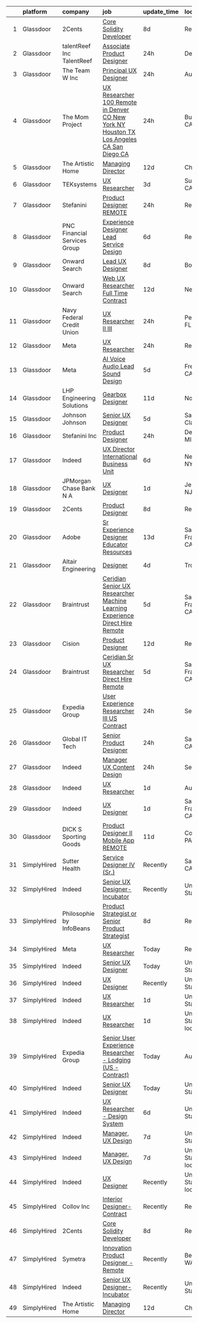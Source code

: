 

|    | platform    | company                       | job                                                                                                                                                                                                                                                                                                                                                                                                                                                                                                                                                                                                                                                                                                                                                                                                                                                                                                                                                                                                                                                                                                                                                                                                                                                                                                                                                                                                                                                                                                                                                                                                                                                                                                           | update_time   | location                   |
|---:|:------------|:------------------------------|:--------------------------------------------------------------------------------------------------------------------------------------------------------------------------------------------------------------------------------------------------------------------------------------------------------------------------------------------------------------------------------------------------------------------------------------------------------------------------------------------------------------------------------------------------------------------------------------------------------------------------------------------------------------------------------------------------------------------------------------------------------------------------------------------------------------------------------------------------------------------------------------------------------------------------------------------------------------------------------------------------------------------------------------------------------------------------------------------------------------------------------------------------------------------------------------------------------------------------------------------------------------------------------------------------------------------------------------------------------------------------------------------------------------------------------------------------------------------------------------------------------------------------------------------------------------------------------------------------------------------------------------------------------------------------------------------------------------|:--------------|:---------------------------|
|  1 | Glassdoor   | 2Cents                        | [Core Solidity Developer](https://www.glassdoor.com/partner/jobListing.htm?pos=123&ao=1136043&s=58&guid=000001823e6a77238c7b65e5cb382a96&src=GD_JOB_AD&t=SR&vt=w&ea=1&cs=1_2b7212eb&cb=1658904541352&jobListingId=1008012798036&jrtk=3-0-1g8v6ktqnklv0801-1g8v6ktrhih5h800-acdc01f12a704e75-)                                                                                                                                                                                                                                                                                                                                                                                                                                                                                                                                                                                                                                                                                                                                                                                                                                                                                                                                                                                                                                                                                                                                                                                                                                                                                                                                                                                                                 | 8d            | Remote                     |
|  2 | Glassdoor   | talentReef  Inc    TalentReef | [Associate Product Designer](https://www.glassdoor.com/partner/jobListing.htm?pos=118&ao=1136043&s=58&guid=000001823e6a77238c7b65e5cb382a96&src=GD_JOB_AD&t=SR&vt=w&ea=1&cs=1_8a11da5a&cb=1658904541352&jobListingId=1008030772345&jrtk=3-0-1g8v6ktqnklv0801-1g8v6ktrhih5h800-c362e0b8be521d79-)                                                                                                                                                                                                                                                                                                                                                                                                                                                                                                                                                                                                                                                                                                                                                                                                                                                                                                                                                                                                                                                                                                                                                                                                                                                                                                                                                                                                              | 24h           | Denver, CO                 |
|  3 | Glassdoor   | The Team W  Inc               | [Principal UX Designer](https://www.glassdoor.com/partner/jobListing.htm?pos=125&ao=1136043&s=58&guid=000001823e6a77238c7b65e5cb382a96&src=GD_JOB_AD&t=SR&vt=w&ea=1&cs=1_b053cd2b&cb=1658904541352&jobListingId=1008031403521&jrtk=3-0-1g8v6ktqnklv0801-1g8v6ktrhih5h800-f7a0e30dad823b37-)                                                                                                                                                                                                                                                                                                                                                                                                                                                                                                                                                                                                                                                                                                                                                                                                                                                                                                                                                                                                                                                                                                                                                                                                                                                                                                                                                                                                                   | 24h           | Austin, TX                 |
|  4 | Glassdoor   | The Mom Project               | [UX Researcher  100  Remote in Denver  CO  New York  NY  Houston  TX  Los Angeles  CA  San Diego  CA ](https://www.glassdoor.com/partner/jobListing.htm?pos=109&ao=1110586&s=58&guid=000001823e6a77238c7b65e5cb382a96&src=GD_JOB_AD&t=SR&vt=w&cs=1_1a4bf3d0&cb=1658904541350&jobListingId=1008031987405&cpc=1160948BCBA38B5B&jrtk=3-0-1g8v6ktqnklv0801-1g8v6ktrhih5h800-1c0499f345ea7c01--6NYlbfkN0BDp_epf89aHDQhKpPegNJQ_ldQpEFZQsM9OcONMGxWx6pU56EKHF58QjVdAUvn2gXWmN-jNxj30fEr7ucrnnoWaA7GhknQKw_pX8S0ZudUP8iUsGOEcgiWeJ71eQ-LYoWGRxy4nYltpu0silshcAFbtVcOFlDuwSNbTCoZ9Q0pn10eRlBCyIjHNWlqq7fJdTNeItRP0BoHgjssYgbYNh4vmWyUxJ2wp5CHrFwntalcuVbBdssBDR8eVCu9m_RXCTtfc0j8_rYEUruzUXHSyoiGT9ktN9I4BWs5uHBgfPYr3j6_KFpSiPMMBVsk3EA9yq2mEiVVS7nTMbw_cpqIclKzDJdnEgs-Zrp9il9gXPxgVz5WJYDO-aeNa8Mn0RCsd5GZsixxz8bXrS-wBAciySszWxzMbbNcA-EEeZjgjoeTWSxx1jQ6J8vEoASakocvAt4Xzxsobp5l8K9eOPNpRCQyjtxBg9x9ckWVtH4HQ4AJwijab-IkZEB4OTWEcwe31Eigptb8qk8gGFol440yk85vE3Tvq07BGR0qHC8a9doyjqZQzqvsh-fW2tpGNcz6rNwyCPutp5RZvA%3D%3D)                                                                                                                                                                                                                                                                                                                                                                                                                                                                                                                                                                                                                                                                                        | 24h           | Burlingame, CA             |
|  5 | Glassdoor   | The Artistic Home             | [Managing Director](https://www.glassdoor.com/partner/jobListing.htm?pos=101&ao=1110586&s=58&guid=000001823e6a77238c7b65e5cb382a96&src=GD_JOB_AD&t=SR&vt=w&ea=1&cs=1_f258eb3b&cb=1658904541347&jobListingId=1008006345392&cpc=8192C26A3A55C10B&jrtk=3-0-1g8v6ktqnklv0801-1g8v6ktrhih5h800-fd83efb5630abaa4--6NYlbfkN0BK9GXDcakwdiqmeo8o-2GvkYnmPkq7xevAHdeF_847qtWIb67PS4cSfKXGz5DkcFwSc36MgYsxbMKa2k3YPkr7e8fJBTEaj-oNeB41ItF5ijhP9ZMUgjWR0v7dPUIKiyYIqoQQWBDV5mt56FhR_tRcSyZIZNBDA_SRCC0Rfdje0Aizp30DVmNbs5qOtqfR5D1qMGTWBIpJUi8wJaF70mji0k0f35YGqE1Nnty5N9b8fZ8MAQ56cF4OMogKVB1Lh7cvOFGEdrtWcb5DsdYvr9qlNc-xsmIg28ZIrAEZrNyEqnRZ-3SZFISQ6vq2fXhiNQvwvFB-fVGeQe1YgwVsbum1z1A0FKU7q9NYFM0fQZr7pbDDChy1fvV23IL47ulZg2yvRqn4Wukv_4OpzB0ODeIHdVIfXVn74txYUVubQ8g9k3huuTX_8V1KpjGvTDg3_nZ3KewuFSOizrGtNXdTW8zuFHMRF9tVbtjpXcLFnB3-hU2bc2l4-i79)                                                                                                                                                                                                                                                                                                                                                                                                                                                                                                                                                                                                                                                                                                                                                                                                                                                                  | 12d           | Chicago, IL                |
|  6 | Glassdoor   | TEKsystems                    | [UX Researcher](https://www.glassdoor.com/partner/jobListing.htm?pos=114&ao=1110586&s=58&guid=000001823e6a77238c7b65e5cb382a96&src=GD_JOB_AD&t=SR&vt=w&cs=1_05aae847&cb=1658904541352&jobListingId=1008024266120&cpc=8795CF9063CD573D&jrtk=3-0-1g8v6ktqnklv0801-1g8v6ktrhih5h800-4a893de833f8edc7--6NYlbfkN0AuKz8EBO1xHDEL7V2YF9xF3dC_I9B9i-Zw2Jh8clPMK9BxhHDJszxSyW718EipT5OKVo0l8fGahg7JVHHTvhMl6NWgDS8cwN9dycP3fH88SEte35WzHnr9jI2zsKnd3aTaH-zb4Mlwe4dGjQZzahKkmSZE0za2Dzfn-JC1lqc6IDMnUy-JJeXOsb_PWzPteOaZFZI7D4B3CH-ZGUqUS2l-UeUirp7iata0586y-jRgOT3Wy9ZzMe9SmGQ5cFk0lufSx3Z_qyBM2AqgNOHGrRZAAMgnWAiQMpRKImvJNPRPQkLyl7LbbWyII_1jnnpHLwNKAVKNDeavU7eSv45JkHt8oXwE4gghauSTvORu7nlYAvYNJCiCqzu3TY99aJ2nHjCN-bYDpPu1eD6y53FWS9Q3VATgApHPhhDAnWqc_BYI6tsxoz7ZujaCPZ6D-QlSdVlrjZKfRuiE2MTTgZ2Ens8r4h64SJa8_eOZNQ9HJmIEk-ot4ce6nPeDE2V3pmD6OJG1knRPkwc6sz08JLRhxjaM0m1XZ-EcLwmPdQ3IDHKSHgCHTi_Ymplp-B6JOmugm13LESs4oWYy7mIGPTZOeII_QAwLuvJf5SEo44NHWAhyQc7H5byOFFpWv-xo2-w5Zu6Y9wDR--octJ_ApO_B34UL-hSr-2X50CxRVT5J3jKG5Dh-A59UEYqcCDriZwqF0uVxs-f5N-NIzuBswhNumZxQhsYvLLw5X15JhXSxoB1EBzhCBOJFAW2L7h6BXiQ4BNiEdy7hL0fbkwDcm-CQ-RdQeg1B7QuRiyq08R0EGofBRP4Ngtdm1LGgP7SI3azxzgoFszYuIfHKYCVfbQg27oqezKLr0y1NaoJipnEw4EuO6B3UNpQ9XAbRld_P0fccs2n8iqY8F9t-FmRHX3i-ytOv8Pzcx2H0mwWlOUD8UgKAFcyDcPFFG3TSuPLVQm3Wv689HW7uIcmYRA%3D%3D)                                                                                                                                                                                                                                                                                                                                                                               | 3d            | Sunnyvale, CA              |
|  7 | Glassdoor   | Stefanini                     | [Product Designer   REMOTE](https://www.glassdoor.com/partner/jobListing.htm?pos=115&ao=1136043&s=58&guid=000001823e6a77238c7b65e5cb382a96&src=GD_JOB_AD&t=SR&vt=w&ea=1&cs=1_b57e2944&cb=1658904541352&jobListingId=1008031185723&jrtk=3-0-1g8v6ktqnklv0801-1g8v6ktrhih5h800-603b02cc24df940a-)                                                                                                                                                                                                                                                                                                                                                                                                                                                                                                                                                                                                                                                                                                                                                                                                                                                                                                                                                                                                                                                                                                                                                                                                                                                                                                                                                                                                               | 24h           | Remote                     |
|  8 | Glassdoor   | PNC Financial Services Group  | [Experience Designer Lead  Service Design ](https://www.glassdoor.com/partner/jobListing.htm?pos=108&ao=1110586&s=58&guid=000001823e6a77238c7b65e5cb382a96&src=GD_JOB_AD&t=SR&vt=w&cs=1_7a01e0b0&cb=1658904541350&jobListingId=1008017522242&cpc=A65DF3A704A48F9B&jrtk=3-0-1g8v6ktqnklv0801-1g8v6ktrhih5h800-c1e68904e01abb40--6NYlbfkN0AMofH_6zXbiqn6xehDj89HQNfpf30LHk40Y3Yl5cZTpm-EXukPQNetNbgZyPcaSjlhCXDxNO4m1agQBS2GsRSln26WSb32hs6CX3LpgiRhz6i4BVHcHPURp9MGwZNHTu-jfpckExye35EShrgKH-EMil-sPra_NqaG2HeOBavuKYRaX_p2OhltPv6Hbmy4_HwKeK_LR7gtISswdwBYbId9miF9-0fB96o0PJXQUSYA_6MW7YodRdtXgKGIFqum-TvfqmQU3vZyXpDBmGrMk1CI6V5MYr1CalkVf3CMZTjpgBbct8f5HBJwe_ad2r9yvqJR0gIqudgboFMQ-50Wo6DNsuadvJC2wipHJjf_pUQkgrBkJyG6twmW-5yU3gehJ8ir91rSDB_yjwhBTrtRmBhDVyqWJAqe9IzPcp35KzsyMHwt5WIJC1AKpGpW5poyWqHHHzOcCYe8h8NWqO-jxsRn-UzxbpKfa0PV3TYWDUaHIM48PFUkkMjjrSfvvTcM0kzZmQXQd-34sNymFmzVAa86co0VZjownHTcqX9JYhsNNcYGdVkK7x78eM5XI89mMwaZDjZtKYTtSrXoLX5jml0TlAC3xdtxCOTnA9Pkp1KHhaK1ot6L5sQ35yW7YNffMLl97qcF9EdMlXB2Uh2SMY0KAvgSu9PMGU9ovEMHR8lc-gBYAK2sVKVryRr8nraX8Spn_rzNdCAvWJuuyPJibIlU9PAak25NmlOLj2Ty1uaa-ZN6YFGMDz7VzrA8JHTs6Fm3oy08Sat3bnEr0H4UVohxjAgn94jmkyAIEM6fGve7835eXqFFph4bwq3czOtzS62u469UJiInKlPgSt7SiKG-bpTDjx0-2UndzoNg8ePjv_90CUI9X_N1OZCrzsA-sQJpXqnVLpEuR5cGcWz_luJVLczUt62GQkQSxz0KKS8nwUEVwBMQTFIAiyItyZx6s5el5Nl2cupxPfnCDaG1hzHBkNsueECQltsf4IPEL8YMjoMHUNPkbHLONFgWah2RkNLQra1iiWErAh1yQ9fQfxPjfDIGvbv41zBLSRsFnvbA2OeTY7rKZqgaU5UAIAf1Nt4D72wBUNDbSKmLoXr2f5Lx3FHaCslJfklBr4ouiQBrPxXdv1Di32BaOoQNd2Sl-BMgirvT2mg6NbCq7owL5fYyVfVIxFwiArOr-GVPsp3F-lUEXEb3oT7tfdPI3sbWHoQhZ0Uebitg53MCL6s-fY7vcYc_v-2RFq5vFDI6cmEANLHniC1jxWk9QjVSTThYSeD4YaD0nOr2MphsrVezX-vJWByoTir7PLM%3D) | 6d            | Reno, NV                   |
|  9 | Glassdoor   | Onward Search                 | [Lead UX Designer](https://www.glassdoor.com/partner/jobListing.htm?pos=106&ao=1110586&s=58&guid=000001823e6a77238c7b65e5cb382a96&src=GD_JOB_AD&t=SR&vt=w&cs=1_a57c145f&cb=1658904541349&jobListingId=1008013494935&cpc=3E251C7E648E8D76&jrtk=3-0-1g8v6ktqnklv0801-1g8v6ktrhih5h800-0e1f6e73530b7cd7--6NYlbfkN0B7YoEZZ2QAGDyEGGmBPAUWSHc1Mt3sMCn9FehKcWA3wyEQP5Jz4W3SjpbgwQ-i38cLurw4Za9XMni6BJi_w-GnkQcl3fu89aintWBAKQD9M5-nnFSu80FTgnngO_xBy0iPIqJsHj6tFjqOiJmsPN8z3JA1FZ2CfH4mCNHQdhZ0FIMw_Vyv5JCSRvQmr-GzxosAgBwLEyvbgGkwzcSLqUYZ_t7NXuVCOv4kSYpz_IIU9AJp12iPHQHnJ_FJRAY47zGlTGqR2txWjroA61YPup1_8dRmZMrjRc-dNlkh7OFAY9DY5tSujVTfwikUcVXQasBad77MTvtgm2E9fBG5EDcK-edrRq_eRTUfJhMZx3gQaNsHvytEiBYKLzW5o91ZrdsnBBsNqoU6UISTqyBCbNqbvqel7rPRlmw8hDNJpfHxfJqE_HOTv_OQJ4D-nuBSaDfHBWclpf6t9wjgu4_L8z4-74pIK49yNQos_Bqpf6QrhN_lBx-e11pmJLGGRvRTeq6ed1ApbNr5SKSekR6_twORq0jODEZO7kqlObBv7UYIhjXe99e1IB4A_OKcB0ZIk1dgyc8uR1bF6h8jh_NVJDr346YqBcsq6V5sGTQb5C94gXM3SHWpP-Xv6jRKhQ_4aQm7tLF9TikuUqoKl15qXBV-D9HrnwpEoFqSw5bR6glRsAALBTLnOb-rkzPXcufOPmriRlGt3sb07qxJekc9MaBizggyYcLhsqldkfkAYbKnDi3IhTJTV0qKrgAwJzXXDrwWCpwn7gUfIUG04glG9Gp9r_9AqxgEczmWcUBXUIyI9PJnJ2YdYwpsEiHYLDc_5eNbXuEFgIve-FTbdBthZxGNIkdgv-4UnKlO9zBWiQVCr9IzvyFLyKCmP1qL-XPoE3rG-wK-z3n9QArBj1_Nn6yfTCeLfSBQZr8BPDfifkhSmKzqQIM5aKqfTT_bL-3iaAOI37G9Qeohx-NCYhpOxG7_rBbxjGQbOl3fuJh-qHSYUg%3D%3D)                                                                                                                                                                                                                                                                                                                                            | 8d            | Boston, MA                 |
| 10 | Glassdoor   | Onward Search                 | [Web UX Researcher  Full Time  Contract ](https://www.glassdoor.com/partner/jobListing.htm?pos=110&ao=1110586&s=58&guid=000001823e6a77238c7b65e5cb382a96&src=GD_JOB_AD&t=SR&vt=w&cs=1_e9373e4b&cb=1658904541350&jobListingId=1008005501937&cpc=ACAF1607C5C1E404&jrtk=3-0-1g8v6ktqnklv0801-1g8v6ktrhih5h800-a3bbd19de3746ecd--6NYlbfkN0B7YoEZZ2QAGDyEGGmBPAUWSHc1Mt3sMCn9FehKcWA3w8FH2hNAUDUUAF3DNhQFSEidb9E_fyB2635xYtWEG6LLSYCXgYnIslJl3Yx8mmOpvGpCUqvIAXaFaMrpy5hKskjUT68f1KdrkZlWF4SLSupbxOOB0tlV_m-cpRbczRNLn48J8Nudm3Pv5vhZmwnCHvPu8vTB22pq2pEYcG2UjHC3g7B04T7JUcnDxlj930dw_0K7qA56bOpujeErIQBZDeBrp6L_u5rNiFopi1HqsVdMA_a9jitkVbjkpKXEzwp_i858c7WFNBlodbWPlyOfRa4ZrnYXTWaEaoEkxdUrkKxuSXhdENpToiVfK6JlYaE09kb3skuDDdpKvStn9X1evC7nNEyOCSqA3-A7NMLnja9mIoeOo0F8nC30DNOcBD1ruCwitxzmCr87uHrBsp6RMsL4t8FzSJhzngJp9bttstxBeMpIb5hBeeG6IL4Ng-FDHyviiBbnGFqEcMcz6INZuFzNpOozFzx0spaqGNLaCp_I00jQqmV0zDTsfKizO8DqOWmUCnmDMvMsjkSGrPXUQ9NYMRSQLOlJWDuCPDomJ_S6JyQSjhsswHRVoFccrALffbL3J92VZuT_nMMfy17qFBMlryfywx3dX2CmXFnXUwCC6dkZbtKjenqdIIGKuAD28bRNJEPLPShWe8rx3_iHoKt8Z-BMay9ZbAKBda-T0rVcrybLGkPNPY09YuEVvRwPKIM1wYegWCfyHQXmf3pE40CuCWa6FBXdvjYwlRiweMFD7Mb-gFScO04hS8tU8eJhk7DTEtw6paFM_YBQKQCZbQ6DPdONhCvmSrztfyrc6lkrYSVkDBvZkkYd35qn1CXe-JwBGz3HjlZO19Hsmrf1ANaMRWBfV92lJlI-3S4RKm8fjo31Q3bhiIQKQVLKXG0b446O94wtt4glTlp0V9H71Oc9Asik7C5gu6VB9SLrSQNxqNWBMRoW48YKdS9-oZMq4n-d6mO8j2wwHaUep3sZvyY1dtrYmMWjWQ%3D%3D)                                                                                                                                                                                                                                                                                     | 12d           | Newark, CA                 |
| 11 | Glassdoor   | Navy Federal Credit Union     | [UX Researcher II III](https://www.glassdoor.com/partner/jobListing.htm?pos=103&ao=1110586&s=58&guid=000001823e6a77238c7b65e5cb382a96&src=GD_JOB_AD&t=SR&vt=w&cs=1_31b2a9ec&cb=1658904541348&jobListingId=1008030538915&cpc=281FE6ECBEE2538F&jrtk=3-0-1g8v6ktqnklv0801-1g8v6ktrhih5h800-9be6630558293079--6NYlbfkN0C1zplEsFktHkQc7kOOwm4rInMAlFzAoLIRfcwaDPIGgoGZ9Vm2kzaVIA1mAzuxJ1q33NVlAXYZm9_V59O14b9eO_cHlzo4xd04ZmLAMRAf97Hb-oj58plML_FJN3_ScQNkTrST3lKWQ08127pogPo_7Hl_cykItoV1T3Hnq-YOPz88SNL8uHZe545lJu2UkGB6wBRARtDN6WnTfjcH44FXOm_iHc4po49J8Mqb0zhzyaLsSArJ2i2GEkhVTc6ezbPlTEOxjK_eTIQ1RhK0mgXcQUNWt-lx0YqMNwzG7BncIBvUXDiAtFCqcOABA6ptpUsk5xt-Y4lswY_OxTdELZvFeN3Vw0quKbMz-i-rg7JZWodO2EXruYRNu2ixsN42XpkpilN3p0TuFy-vxkR0JfyqpkEAhSgAS_8dAcYVw8DDvkuRAsdsveHCcMYszrCyeRGLu2EjPV1SN0iMqp3mf33JETvN7i1eSqqmqOrxJRJGXzMxK3g5mW4w3W87Xo_y5LHfXUUip8cn5sGToDu9nTO3zGNHR7QNZ4o%3D)                                                                                                                                                                                                                                                                                                                                                                                                                                                                                                                                                                                                                                                                                                                                                                                                                      | 24h           | Pensacola, FL              |
| 12 | Glassdoor   | Meta                          | [UX Researcher](https://www.glassdoor.com/partner/jobListing.htm?pos=119&ao=1136043&s=58&guid=000001823e6a77238c7b65e5cb382a96&src=GD_JOB_AD&t=SR&vt=w&ea=1&cs=1_a3c6e147&cb=1658904541352&jobListingId=1008031131369&jrtk=3-0-1g8v6ktqnklv0801-1g8v6ktrhih5h800-7305b9d1fd1dfb42-)                                                                                                                                                                                                                                                                                                                                                                                                                                                                                                                                                                                                                                                                                                                                                                                                                                                                                                                                                                                                                                                                                                                                                                                                                                                                                                                                                                                                                           | 24h           | Remote                     |
| 13 | Glassdoor   | Meta                          | [AI Voice   Audio Lead  Sound Design](https://www.glassdoor.com/partner/jobListing.htm?pos=104&ao=1110586&s=58&guid=000001823e6a77238c7b65e5cb382a96&src=GD_JOB_AD&t=SR&vt=w&cs=1_73966c2e&cb=1658904541348&jobListingId=1008021479078&cpc=F17331D9BECC482A&jrtk=3-0-1g8v6ktqnklv0801-1g8v6ktrhih5h800-4e073b874af96635--6NYlbfkN0DYl4UJW4r1Vl7FEn6T9F-rD9lpC-0oMJVSiWjK_MGUd5ZxEn957iThda3zHpNlLYNgMYfVQ9s4oNCXX3SjvMzf_o4TxDQLD7Iobu98RQT5UF23i3NPWfluv5sy-U_N1kSmZZ9nglkNOcZTNWhF9PvTvza0NoeMtSPc9t_RXx0KrrB8CsvYXNVDFR8V-Vg44njnKjUtrrVmSsDApRJ33H0-Xc9SsU3yN2ZGvXEqP12sN5MHRO6rCiNHK8tw_61GFs-qLV19FzGwrx1ucKuybGNjkkJ5Zw0xcbSGHqcYhs1Qn-VCINn-O4IO-wseKMsoI5ypQImmFwY6wIAUaUg1xePJwxWIsc1Rueq4pxUJwSmq6DxmbRKK6IYiy1E0L8e5TVwRX_kccKxAx28elDnu9IkyC-LlLGxfw74K-jzt8Li-iSunVDp7weGiFikEAM7RJ2T02OlYv_bo00fMvdmQ_GrafiUef1G6TkFHYd3ENhzfaLnacN_rMjAINKcwGWn7pA87gf-k5QRwwLRxteX8CRCjq52wymt2RrwRolAPXRiQ2ydtpYv93fSBAsKv4laiVsalsTnLvU96g676EFktFhT32lGUAqk1OCbNfMniQmg1zCaZldtse9Dd2qJHG2HEoKvuB4h6XXBnxX_PXJcWkS9t6xRnYL9aunkFRqmfPcPTlt_fbmH9wkYngI-U4pJ0BGVvv_DjMKLD9wU5FKthV7LJjP538ohl4Tczb7h07BulcZ4dZHpXQ7eCYxpxVFZ1GRxwknkhX2UsGX6eXia6Sbz1zp8v6XJlxj9TpH_JaGN1oLYRyc7HozpszUpOwiw3ncAtC3reJTQC8kh7z8fBP9NjHhui8NKHUDenXKJq3-xHABS18O7g88_6zovU1EzHAT1vL2oKYGF9bUDyHQY6lYh_NJF3FOYSrhw-VNSjl5pyrotcPaY9fkILN2tcuh_1kRPnNIvwbsYFiXHng9LeVzE6Cu8DSssgr_-nZc-DqgoqzIyLH85yFmaKfasCROl-dM_wAKAzxbBrbfAWUxB6PDMd3rL9LIkcBgY%3D)                                                                                                                                                                                                                                                                       | 5d            | Fremont, CA                |
| 14 | Glassdoor   | LHP Engineering Solutions     | [Gearbox Designer](https://www.glassdoor.com/partner/jobListing.htm?pos=117&ao=1136043&s=58&guid=000001823e6a77238c7b65e5cb382a96&src=GD_JOB_AD&t=SR&vt=w&ea=1&cs=1_9bcbf7ef&cb=1658904541352&jobListingId=1008008477798&jrtk=3-0-1g8v6ktqnklv0801-1g8v6ktrhih5h800-1593ba4b841fd41b-)                                                                                                                                                                                                                                                                                                                                                                                                                                                                                                                                                                                                                                                                                                                                                                                                                                                                                                                                                                                                                                                                                                                                                                                                                                                                                                                                                                                                                        | 11d           | Novi, MI                   |
| 15 | Glassdoor   | Johnson   Johnson             | [Senior UX Designer](https://www.glassdoor.com/partner/jobListing.htm?pos=129&ao=1136043&s=58&guid=000001823e6a77238c7b65e5cb382a96&src=GD_JOB_AD&t=SR&vt=w&cs=1_6ee944f6&cb=1658904541352&jobListingId=1008021296042&jrtk=3-0-1g8v6ktqnklv0801-1g8v6ktrhih5h800-3d1e8efd23984624-)                                                                                                                                                                                                                                                                                                                                                                                                                                                                                                                                                                                                                                                                                                                                                                                                                                                                                                                                                                                                                                                                                                                                                                                                                                                                                                                                                                                                                           | 5d            | Santa Clara, CA            |
| 16 | Glassdoor   | Stefanini  Inc                | [Product Designer](https://www.glassdoor.com/partner/jobListing.htm?pos=128&ao=1136043&s=58&guid=000001823e6a77238c7b65e5cb382a96&src=GD_JOB_AD&t=SR&vt=w&ea=1&cs=1_03f99ca8&cb=1658904541352&jobListingId=1008031986155&jrtk=3-0-1g8v6ktqnklv0801-1g8v6ktrhih5h800-f3472082e5f64a8b-)                                                                                                                                                                                                                                                                                                                                                                                                                                                                                                                                                                                                                                                                                                                                                                                                                                                                                                                                                                                                                                                                                                                                                                                                                                                                                                                                                                                                                        | 24h           | Dearborn, MI               |
| 17 | Glassdoor   | Indeed                        | [UX Director   International Business Unit](https://www.glassdoor.com/partner/jobListing.htm?pos=112&ao=1110586&s=58&guid=000001823e6a77238c7b65e5cb382a96&src=GD_JOB_AD&t=SR&vt=w&cs=1_9a27027b&cb=1658904541351&jobListingId=1008017405356&cpc=32EE424DE2B657EB&jrtk=3-0-1g8v6ktqnklv0801-1g8v6ktrhih5h800-6692539eb64e030d--6NYlbfkN0CiRNM7CVr8YueLFKlzwbFWI0o7IjV438l4sVrvKZ0flpURU_mqoI8EbsK64YRr3OBmVELRUUeHvWSOYAAbIDZOcwVBESz_4r4uQwb7jykAK8gWDBv1yNCRt_65S__YGcKDeNRPpsqFj83DROfI5s5SgTa-Top28McJ3aGA6GUYLkxkrMe1V8r2TUf29V48uouRizSN_MF3XDkwk6FEyROu484su9IRZ2J8K0y010VBsQNyqlkF7PQB76_hzZumn1V_spv9I-d7od2kdVEIHqbJbWJVYhmBtiDPK0Hz5wA_svzbjDscP1SqN0qHUGlqBhCaDqfhHA8GnJoo_-2xfzFa5KPR_H7B9qv3_iBCFN2a0CnUZKobjMR-9Oz_A3jq0QO6fRwfb7pkAJGGAykNXEclU4LPqq9rTub6VWiC3RsS6eg4-4c6JOf3GRjyTSWHm8YeHUlH10s7120B7bbJUDf-3rav1lr8D5dDnRdguQVLG1zA9THxqGOdMCsHe2NJSaNfGwZcOkvXvzaF4OUAaqVL)                                                                                                                                                                                                                                                                                                                                                                                                                                                                                                                                                                                                                                                                                                                                                                                                               | 6d            | New York, NY               |
| 18 | Glassdoor   | JPMorgan Chase Bank  N A      | [UX Designer](https://www.glassdoor.com/partner/jobListing.htm?pos=122&ao=1136043&s=58&guid=000001823e6a77238c7b65e5cb382a96&src=GD_JOB_AD&t=SR&vt=w&cs=1_4afc41a9&cb=1658904541352&jobListingId=1008027601150&jrtk=3-0-1g8v6ktqnklv0801-1g8v6ktrhih5h800-f70c20039dbae2b8-)                                                                                                                                                                                                                                                                                                                                                                                                                                                                                                                                                                                                                                                                                                                                                                                                                                                                                                                                                                                                                                                                                                                                                                                                                                                                                                                                                                                                                                  | 1d            | Jersey City, NJ            |
| 19 | Glassdoor   | 2Cents                        | [Product Designer](https://www.glassdoor.com/partner/jobListing.htm?pos=120&ao=1136043&s=58&guid=000001823e6a77238c7b65e5cb382a96&src=GD_JOB_AD&t=SR&vt=w&ea=1&cs=1_1ba24619&cb=1658904541352&jobListingId=1008012892209&jrtk=3-0-1g8v6ktqnklv0801-1g8v6ktrhih5h800-87ec4afc59254818-)                                                                                                                                                                                                                                                                                                                                                                                                                                                                                                                                                                                                                                                                                                                                                                                                                                                                                                                                                                                                                                                                                                                                                                                                                                                                                                                                                                                                                        | 8d            | Remote                     |
| 20 | Glassdoor   | Adobe                         | [Sr Experience Designer  Educator Resources](https://www.glassdoor.com/partner/jobListing.htm?pos=124&ao=1136043&s=58&guid=000001823e6a77238c7b65e5cb382a96&src=GD_JOB_AD&t=SR&vt=w&cs=1_79444962&cb=1658904541352&jobListingId=1008002526524&jrtk=3-0-1g8v6ktqnklv0801-1g8v6ktrhih5h800-377edc9fe295c2cd-)                                                                                                                                                                                                                                                                                                                                                                                                                                                                                                                                                                                                                                                                                                                                                                                                                                                                                                                                                                                                                                                                                                                                                                                                                                                                                                                                                                                                   | 13d           | San Francisco, CA          |
| 21 | Glassdoor   | Altair Engineering            | [Designer](https://www.glassdoor.com/partner/jobListing.htm?pos=116&ao=1136043&s=58&guid=000001823e6a77238c7b65e5cb382a96&src=GD_JOB_AD&t=SR&vt=w&cs=1_656a5c8a&cb=1658904541352&jobListingId=1008021964087&jrtk=3-0-1g8v6ktqnklv0801-1g8v6ktrhih5h800-3f8525cc99bfc013-)                                                                                                                                                                                                                                                                                                                                                                                                                                                                                                                                                                                                                                                                                                                                                                                                                                                                                                                                                                                                                                                                                                                                                                                                                                                                                                                                                                                                                                     | 4d            | Troy, MI                   |
| 22 | Glassdoor   | Braintrust                    | [Ceridian   Senior UX Researcher  Machine Learning Experience    Direct Hire  Remote ](https://www.glassdoor.com/partner/jobListing.htm?pos=111&ao=1110586&s=58&guid=000001823e6a77238c7b65e5cb382a96&src=GD_JOB_AD&t=SR&vt=w&ea=1&cs=1_f7b9be2e&cb=1658904541351&jobListingId=1008020479755&cpc=C4A69CCDBB3B9599&jrtk=3-0-1g8v6ktqnklv0801-1g8v6ktrhih5h800-cdcd093dc81c435d--6NYlbfkN0AL3dVr72y2kzw2kaN2Ho5i09lACUMjYeOySpm2U6KfangpSdCj5igvGaHR0TeJqvz7bpU3jEwJ6RwfVaOAilnQVwzHdh0ZhCzBOa3EaZjidDget6_fc0uSIccPM3arwxhRea16_Qaq6qVm-ouLF_WpEKsaWy_2Giadn_Kq9AmFSAth3raZnsBvWINQCWpyT9I_ijKXd0_dEGXJRRy-jltOzALpYoZUH6xUczYtZjKfO66h5poGqRmKrasA90N3BO4eDeTdb51FWar1tljet2PzlmmmvN0_2XOfEFZa_hO3w1F3wAnTC9NLc7Ydfdy15kwd_9_2cPHLY1MCnG8KvTbAblGiZD0oLTBlpeF0NBBvFQUHZIoWM2MlLNyvInEWuiFi9_ws3bS9ziFCIycRRw3uytJVZXr696c9EIwKiCqxxSUGPL0cwPljwcb373Ht-ubuhR6yGSnD4LSEgEWVl9Y3IrzS9tJTCBzhLCUhUNHY1RuRanf0goq6EGX9puMFJk_7tEFyLD_8pHKgYFXIJcJvfbnEwQHHblZcraVzFQFQnBmnSJlTmHMiZoH-LqSaKiRWG-iZOo3NyAAjKga7FzcFqKAWpT7itoDH9Yxmx06wWGTSLdraZN4-uaHMJcnlukAPbOc7IzdSWvhiItXo9OXxKa_vfHs-4eHQ99O0e-Iv7oqE_4lobGnurqZiZ59Fp5_jY9f5nwg_KL4EX8UewrBGmIKL09BTc2QWdzx_m0n3MEDo760aRW65)                                                                                                                                                                                                                                                                                                                                                                                                                                                                                                                               | 5d            | San Francisco, CA          |
| 23 | Glassdoor   | Cision                        | [Product Designer](https://www.glassdoor.com/partner/jobListing.htm?pos=127&ao=1136043&s=58&guid=000001823e6a77238c7b65e5cb382a96&src=GD_JOB_AD&t=SR&vt=w&cs=1_830ccf52&cb=1658904541352&jobListingId=1008006535828&jrtk=3-0-1g8v6ktqnklv0801-1g8v6ktrhih5h800-80a061a114772bee-)                                                                                                                                                                                                                                                                                                                                                                                                                                                                                                                                                                                                                                                                                                                                                                                                                                                                                                                                                                                                                                                                                                                                                                                                                                                                                                                                                                                                                             | 12d           | Remote                     |
| 24 | Glassdoor   | Braintrust                    | [Ceridian   Sr UX Researcher   Direct Hire  Remote ](https://www.glassdoor.com/partner/jobListing.htm?pos=113&ao=1110586&s=58&guid=000001823e6a77238c7b65e5cb382a96&src=GD_JOB_AD&t=SR&vt=w&ea=1&cs=1_d40f3a0c&cb=1658904541352&jobListingId=1008020482256&cpc=654405A9B1E0A9F5&jrtk=3-0-1g8v6ktqnklv0801-1g8v6ktrhih5h800-7b3d2c70f5f214f5--6NYlbfkN0AL3dVr72y2kzw2kaN2Ho5i09lACUMjYeOySpm2U6KfangpSdCj5igvGaHR0TeJqvz7bpU3jEwJ6Ru_ST2EdS9l21TI94BXs9RnikKnMRj2AVanoD62YxPd6Asfbv0Mel9EbV3Mgwkt9A0fh6YZD4I8PS9NLusXpUlUp0E8hBv05CoHs8kfUJ5mb1xo9U2FSZ_KvQVZ8P7aMWSfTvWsXNzD5ffylaKFNbP_C7Xs8wJsrUFNoAcYUgIasuG8gGbtZNOUeWou1eEvsZSE4lPEmZwSHlgZwm5-_daa_Zva-gIGv7dQhyhm6Ti9k1dXk4e478FQKOaZUz-edXTxP00abFOKZmYjg_rC4Z6vyaXLVc88uPUxIMbDEpkAhySkHOHT-Gq66z41LATr76w_1v5plm9jDUMIv5-mZH9hu3OkkWvq30Zie-o_IJ2oBRnTx-fD7_pX-nEfj-3zedM9-JkPdUJXRjrTkR4ADcV4QNPlBKQLPkVFSiP70lsarDhU-D5bbJnmJDOdpyOL--8MOufg51QuwMIpTFNnnS_C-Mpmmvvkgda-JsZzAZbBRbaBtH4GJbL_rSv6sJiySATSHtihtXRuaTK-a54i_KHi9kFN-tlLPIRToKNW5ite1-HOde4Rbs9XDjCJBmegqUkcHkhUmD1QMnIguw53pe1lcfWLVv5c8x2nQ3eMaFauBya46Cj4-vad7i3fDksbmzULiW9b9UljU5qX4rueWA6-_FgRSWwyRbs20GfpmIuP)                                                                                                                                                                                                                                                                                                                                                                                                                                                                                                                                                                 | 5d            | San Francisco, CA          |
| 25 | Glassdoor   | Expedia Group                 | [User Experience Researcher III  US   Contract ](https://www.glassdoor.com/partner/jobListing.htm?pos=130&ao=1136043&s=58&guid=000001823e6a77238c7b65e5cb382a96&src=GD_JOB_AD&t=SR&vt=w&ea=1&cs=1_d71355f9&cb=1658904541352&jobListingId=1008031133910&jrtk=3-0-1g8v6ktqnklv0801-1g8v6ktrhih5h800-a400bb41e1492f09-)                                                                                                                                                                                                                                                                                                                                                                                                                                                                                                                                                                                                                                                                                                                                                                                                                                                                                                                                                                                                                                                                                                                                                                                                                                                                                                                                                                                          | 24h           | Seattle, WA                |
| 26 | Glassdoor   | Global IT Tech                | [Senior Product Designer](https://www.glassdoor.com/partner/jobListing.htm?pos=126&ao=1136043&s=58&guid=000001823e6a77238c7b65e5cb382a96&src=GD_JOB_AD&t=SR&vt=w&ea=1&cs=1_dbb9ea3b&cb=1658904541352&jobListingId=1008030614531&jrtk=3-0-1g8v6ktqnklv0801-1g8v6ktrhih5h800-d37a07d6ee6c8350-)                                                                                                                                                                                                                                                                                                                                                                                                                                                                                                                                                                                                                                                                                                                                                                                                                                                                                                                                                                                                                                                                                                                                                                                                                                                                                                                                                                                                                 | 24h           | San Jose, CA               |
| 27 | Glassdoor   | Indeed                        | [Manager  UX Content Design](https://www.glassdoor.com/partner/jobListing.htm?pos=107&ao=1110586&s=58&guid=000001823e6a77238c7b65e5cb382a96&src=GD_JOB_AD&t=SR&vt=w&cs=1_c95229a5&cb=1658904541349&jobListingId=1008031262648&cpc=B076152010A3B66C&jrtk=3-0-1g8v6ktqnklv0801-1g8v6ktrhih5h800-39b9ab4c9d019023--6NYlbfkN0CiRNM7CVr8YueLFKlzwbFWI0o7IjV438l4sVrvKZ0flpURU_mqoI8EbsK64YRr3OA0NewwLze60yEDedzF9qHHqQHfeFOzmCmqCIrsGBS_xCQvMOy8qcuRd9aSb28_VWMW0XNzPbEQWLkG9B-0gogUQBQMDvYLaHbbFXi5KssPqfdnSEIiDidqfL4pU31OGgIl3HfuV4QcUoM4Sx02VGAr7SMf1F46mGzscrUf0kFZTQYRMlSrjE42UuQv-1W1bECxqQqymHhlrweSAu64LX1XUur3eYVK6gSxQz06RvyqwrUbhhQ3GpWxbSC0cexCsf4bdmSKP5tW0oeQM-sQE-193owBJBaB1UafDVj2MUOGt1RMjyqQzPHWhjU-d6_cNRXMIDbXPjJIJEDAVSdpqOEKVV0RvZ_Bgyg28vKdiRA6T5Ggq2raATzKCsBhNKkka_ZOfj_QLkT7LafvFK4Xv3WeAh6uSXKNEbgpRCup3cnCohmMcZv_xcmtMm-Kk5CIooZbvDuUKoVYUWK55gVrddvd)                                                                                                                                                                                                                                                                                                                                                                                                                                                                                                                                                                                                                                                                                                                                                                                                                              | 24h           | Seattle, WA                |
| 28 | Glassdoor   | Indeed                        | [UX Researcher](https://www.glassdoor.com/partner/jobListing.htm?pos=105&ao=1110586&s=58&guid=000001823e6a77238c7b65e5cb382a96&src=GD_JOB_AD&t=SR&vt=w&cs=1_40cffb81&cb=1658904541348&jobListingId=1008028151469&cpc=6FC5BA77C9A4CD78&jrtk=3-0-1g8v6ktqnklv0801-1g8v6ktrhih5h800-36ca236a5a045261--6NYlbfkN0CiRNM7CVr8YueLFKlzwbFWI0o7IjV438l4sVrvKZ0flpURU_mqoI8EbsK64YRr3OBmXK5c0D_VIq-XAz-SijDLcgxaAEZ1LGCz0647mMt3IKGcnLZeJ4XsnVD6rI2ODiyjHnq36ZPOWJj9mBHyqJyUTJasZe8jUOgx905CZfEUHmGuSwNOBd25C5UcfU_Sg9vONdH8DogADftuSaCpF7jtLoUMQVLVfjIQ8yKxVy5GU6RO14CrmIcArWhLIeA-4vbaWhOftHQINwWMDyxRbv-dSGJ68ZsBEQDvQdNt1tHwwU27Cr7-7AgvqAU-7NrhoTCnGISUmMtPRSoVhfed3v9HfGdRWoLm6JTkDclF-ItQIqujH36OGWpk2eDrB7hgNF9qZS0lcu6ARWD3TvpWQeWjRywITLlrbTT3k7oK50-QVOQ5Aqw79fOeHOnouXpLn4B6bhY0Bsg3ORK5mlcUDZ3gEv5M2PPNflSiHfpt7zBCniQ5vpEn9YldSr6n3HsXF45_9WisFKZ9STH33_zXfLlb)                                                                                                                                                                                                                                                                                                                                                                                                                                                                                                                                                                                                                                                                                                                                                                                                                                           | 1d            | Austin, TX                 |
| 29 | Glassdoor   | Indeed                        | [UX Designer](https://www.glassdoor.com/partner/jobListing.htm?pos=102&ao=1110586&s=58&guid=000001823e6a77238c7b65e5cb382a96&src=GD_JOB_AD&t=SR&vt=w&cs=1_fac82569&cb=1658904541347&jobListingId=1008028578102&cpc=F4EED0218A761C36&jrtk=3-0-1g8v6ktqnklv0801-1g8v6ktrhih5h800-2cc1071fb75654da--6NYlbfkN0CiRNM7CVr8YueLFKlzwbFWI0o7IjV438l4sVrvKZ0flpURU_mqoI8EbsK64YRr3OBYYZalZrIwKssoeo6VoDij59fqsdwtzHKpuAN9G1807uO77Tfa8ejE6RtPKcGioDYAYwx3GOtjJTokwiiBuVm99tnuj5zhfnh0G4p44u-VeDzF1xhHbpl1WSAnA2ClJkmCauGEmmM66DN8Lf8vbcsFr6V-QjKbTotVXHOzOh9u1h94vKpRnTrr24JlYWAE6izSMyVZVSrpweRdYcJybOwierHlCBYxys66DX1irrDjMIdpnzRiDEpaS0RXcRCilQd1l4SJ0_7xKDCFWEY-rlHf9oUWfEYGziTQ20lQ0APXapOEfbvqzg3OheYNFc8cVNs7T6QNyqnHkzs11TlORg2cvCdJEwea2FAglSXPmXHNkp2SeQ_sKjeUwKHHPuj1KdG4dcB9B1QU5CLRYzevKUwFP1sm-uaugOF5jBaF-GE14dkxof9QkiWbD7eJNuZAtb7ZyObnxI6wiO5O3qvPXXIFuZSA-k_RwXM%3D)                                                                                                                                                                                                                                                                                                                                                                                                                                                                                                                                                                                                                                                                                                                                                                                                                               | 1d            | San Francisco, CA          |
| 30 | Glassdoor   | DICK S Sporting Goods         | [Product Designer II   Mobile App  REMOTE ](https://www.glassdoor.com/partner/jobListing.htm?pos=121&ao=1136043&s=58&guid=000001823e6a77238c7b65e5cb382a96&src=GD_JOB_AD&t=SR&vt=w&cs=1_09ef8a54&cb=1658904541352&jobListingId=1008008941755&jrtk=3-0-1g8v6ktqnklv0801-1g8v6ktrhih5h800-be7c7078d6baa20f-)                                                                                                                                                                                                                                                                                                                                                                                                                                                                                                                                                                                                                                                                                                                                                                                                                                                                                                                                                                                                                                                                                                                                                                                                                                                                                                                                                                                                    | 11d           | Coraopolis, PA             |
| 31 | SimplyHired | Sutter Health                 | [Service Designer IV (Sr.)](https://www.simplyhired.com/job/x9x9pJ7fbOcU4APhpvoeTHpHPRaZXpz_Vkj77fuTdsIpyIFDeAggUw?q=generative+designer)                                                                                                                                                                                                                                                                                                                                                                                                                                                                                                                                                                                                                                                                                                                                                                                                                                                                                                                                                                                                                                                                                                                                                                                                                                                                                                                                                                                                                                                                                                                                                                     | Recently      | San Carlos, CA             |
| 32 | SimplyHired | Indeed                        | [Senior UX Designer- Incubator](https://www.simplyhired.com/job/P2Qah3KvihmY9oU0JZ6WySv4uubZCo-4_kG0Bvf_fuSu6ca78-sPKg?q=generative+designer)                                                                                                                                                                                                                                                                                                                                                                                                                                                                                                                                                                                                                                                                                                                                                                                                                                                                                                                                                                                                                                                                                                                                                                                                                                                                                                                                                                                                                                                                                                                                                                 | Recently      | United States              |
| 33 | SimplyHired | Philosophie by InfoBeans      | [Product Strategist or Senior Product Strategist](https://www.simplyhired.com/job/qXBp_29NY8GSVD78upooL1kZ0Nh8O1D43Axe3oegtf0C809JAtZktQ?q=generative+designer)                                                                                                                                                                                                                                                                                                                                                                                                                                                                                                                                                                                                                                                                                                                                                                                                                                                                                                                                                                                                                                                                                                                                                                                                                                                                                                                                                                                                                                                                                                                                               | 8d            | Remote                     |
| 34 | SimplyHired | Meta                          | [UX Researcher](https://www.simplyhired.com/job/8H1_pRMC9T52dPLEcSfiRPZFUqETFbyD7K_89wG8mqVyZjYNrSB2TA?q=generative+designer)                                                                                                                                                                                                                                                                                                                                                                                                                                                                                                                                                                                                                                                                                                                                                                                                                                                                                                                                                                                                                                                                                                                                                                                                                                                                                                                                                                                                                                                                                                                                                                                 | Today         | Remote                     |
| 35 | SimplyHired | Indeed                        | [Senior UX Designer](https://www.simplyhired.com/job/N5TC9Cb3qd3rwb9XJiUhN82r3JfQBY-2vA1JlllQGzZuw3xBnMUj1A?q=generative+designer)                                                                                                                                                                                                                                                                                                                                                                                                                                                                                                                                                                                                                                                                                                                                                                                                                                                                                                                                                                                                                                                                                                                                                                                                                                                                                                                                                                                                                                                                                                                                                                            | Today         | United States              |
| 36 | SimplyHired | Indeed                        | [UX Designer](https://www.simplyhired.com/job/URziMhrNTaKa1PLKfIfrhF-GuRmaj4gn2FhVHZfhBU3tWsV0R0J4dw?q=generative+designer)                                                                                                                                                                                                                                                                                                                                                                                                                                                                                                                                                                                                                                                                                                                                                                                                                                                                                                                                                                                                                                                                                                                                                                                                                                                                                                                                                                                                                                                                                                                                                                                   | Recently      | United States              |
| 37 | SimplyHired | Indeed                        | [UX Researcher](https://www.simplyhired.com/job/wLpxQBTaeVWnovAC8fRcyiLVzFkqJ7oTR8II3-cHTKwQkEzDUMbL6A?q=generative+designer)                                                                                                                                                                                                                                                                                                                                                                                                                                                                                                                                                                                                                                                                                                                                                                                                                                                                                                                                                                                                                                                                                                                                                                                                                                                                                                                                                                                                                                                                                                                                                                                 | 1d            | United States              |
| 38 | SimplyHired | Indeed                        | [UX Researcher](https://www.simplyhired.com/job/wLpxQBTaeVWnovAC8fRcyiLVzFkqJ7oTR8II3-cHTKwQkEzDUMbL6A?q=generative+designer)                                                                                                                                                                                                                                                                                                                                                                                                                                                                                                                                                                                                                                                                                                                                                                                                                                                                                                                                                                                                                                                                                                                                                                                                                                                                                                                                                                                                                                                                                                                                                                                 | 1d            | United States +1 location  |
| 39 | SimplyHired | Expedia Group                 | [Senior User Experience Researcher - Lodging (US - Contract)](https://www.simplyhired.com/job/DNH8YWeGnkWGlk1L3yx9fBpaxmSNTkMFjHWtOPWUCvkdbOOloBrAfA?q=generative+designer)                                                                                                                                                                                                                                                                                                                                                                                                                                                                                                                                                                                                                                                                                                                                                                                                                                                                                                                                                                                                                                                                                                                                                                                                                                                                                                                                                                                                                                                                                                                                   | Today         | Austin, TX                 |
| 40 | SimplyHired | Indeed                        | [Senior UX Designer](https://www.simplyhired.com/job/N5TC9Cb3qd3rwb9XJiUhN82r3JfQBY-2vA1JlllQGzZuw3xBnMUj1A?q=generative+designer)                                                                                                                                                                                                                                                                                                                                                                                                                                                                                                                                                                                                                                                                                                                                                                                                                                                                                                                                                                                                                                                                                                                                                                                                                                                                                                                                                                                                                                                                                                                                                                            | Today         | United States              |
| 41 | SimplyHired | Indeed                        | [UX Researcher - Design System](https://www.simplyhired.com/job/zMdFPFFYzAgshBnl5egUFCZ9sbUdNyog4BM39xMPQvCuIl4xzCahQg?q=generative+designer)                                                                                                                                                                                                                                                                                                                                                                                                                                                                                                                                                                                                                                                                                                                                                                                                                                                                                                                                                                                                                                                                                                                                                                                                                                                                                                                                                                                                                                                                                                                                                                 | 6d            | United States              |
| 42 | SimplyHired | Indeed                        | [Manager, UX Design](https://www.simplyhired.com/job/Bq589sK4IRMfwF5-KARscZ6LsNo2I05ZrwbHgWV1WMmQn8wB-Cg3yw?q=generative+designer)                                                                                                                                                                                                                                                                                                                                                                                                                                                                                                                                                                                                                                                                                                                                                                                                                                                                                                                                                                                                                                                                                                                                                                                                                                                                                                                                                                                                                                                                                                                                                                            | 7d            | United States              |
| 43 | SimplyHired | Indeed                        | [Manager, UX Design](https://www.simplyhired.com/job/Bq589sK4IRMfwF5-KARscZ6LsNo2I05ZrwbHgWV1WMmQn8wB-Cg3yw?q=generative+designer)                                                                                                                                                                                                                                                                                                                                                                                                                                                                                                                                                                                                                                                                                                                                                                                                                                                                                                                                                                                                                                                                                                                                                                                                                                                                                                                                                                                                                                                                                                                                                                            | 7d            | United States +1 location  |
| 44 | SimplyHired | Indeed                        | [UX Designer](https://www.simplyhired.com/job/URziMhrNTaKa1PLKfIfrhF-GuRmaj4gn2FhVHZfhBU3tWsV0R0J4dw?q=generative+designer)                                                                                                                                                                                                                                                                                                                                                                                                                                                                                                                                                                                                                                                                                                                                                                                                                                                                                                                                                                                                                                                                                                                                                                                                                                                                                                                                                                                                                                                                                                                                                                                   | Recently      | United States +4 locations |
| 45 | SimplyHired | Collov Inc                    | [Interior Designer-Contract](https://www.simplyhired.com/job/BWulXfwm_DajYkRoVR_cHEZ0YAw0ZzUYn4k1ZR9ZbVk7SbJZhkaf0Q?q=generative+designer)                                                                                                                                                                                                                                                                                                                                                                                                                                                                                                                                                                                                                                                                                                                                                                                                                                                                                                                                                                                                                                                                                                                                                                                                                                                                                                                                                                                                                                                                                                                                                                    | Recently      | Remote                     |
| 46 | SimplyHired | 2Cents                        | [Core Solidity Developer](https://www.simplyhired.com/job/yaTegn-ORs8Xd35tTGfbV12cQTOp2DiyeY9m5_FSPmo1bC_GefnhsA?q=generative+designer)                                                                                                                                                                                                                                                                                                                                                                                                                                                                                                                                                                                                                                                                                                                                                                                                                                                                                                                                                                                                                                                                                                                                                                                                                                                                                                                                                                                                                                                                                                                                                                       | 8d            | Remote                     |
| 47 | SimplyHired | Symetra                       | [Innovation Product Designer - Remote](https://www.simplyhired.com/job/hSkWjaWMYgFhCFQx-vz3tfIowyPuP4lujgWiB5HyDVHP--PC0XA9tQ?q=generative+designer)                                                                                                                                                                                                                                                                                                                                                                                                                                                                                                                                                                                                                                                                                                                                                                                                                                                                                                                                                                                                                                                                                                                                                                                                                                                                                                                                                                                                                                                                                                                                                          | Recently      | Bellevue, WA               |
| 48 | SimplyHired | Indeed                        | [Senior UX Designer- Incubator](https://www.simplyhired.com/job/P2Qah3KvihmY9oU0JZ6WySv4uubZCo-4_kG0Bvf_fuSu6ca78-sPKg?q=generative+designer)                                                                                                                                                                                                                                                                                                                                                                                                                                                                                                                                                                                                                                                                                                                                                                                                                                                                                                                                                                                                                                                                                                                                                                                                                                                                                                                                                                                                                                                                                                                                                                 | Recently      | United States              |
| 49 | SimplyHired | The Artistic Home             | [Managing Director](https://www.simplyhired.com/job/lFgMfLkE95KljYvgEZmnj-yCQjpbK0oB8pzwy4LYCxXHpTecmLhv5A?q=generative+designer)                                                                                                                                                                                                                                                                                                                                                                                                                                                                                                                                                                                                                                                                                                                                                                                                                                                                                                                                                                                                                                                                                                                                                                                                                                                                                                                                                                                                                                                                                                                                                                             | 12d           | Chicago, IL                |
